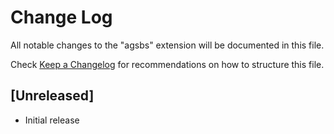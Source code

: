 # Change Log
All notable changes to the "agsbs" extension will be documented in this file.

Check [Keep a Changelog](http://keepachangelog.com/) for recommendations on how to structure this file.

## [Unreleased]
- Initial release